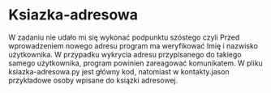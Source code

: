 # Ksiazka-adresowa
W zadaniu nie udało mi się wykonać podpunktu szóstego czyli Przed wprowadzeniem nowego adresu program ma weryfikować Imię i nazwisko użytkownika. W przypadku wykrycia adresu przypisanego do takiego samego użytkownika, program powinien zareagować komunikatem. W pliku ksiazka-adresowa.py jest główny kod, natomiast w kontakty.jason przykładowe osoby wpisane do ksiązki adresowej.
